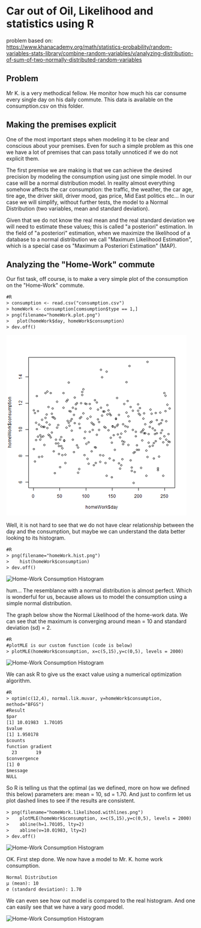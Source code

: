 # Car out of Oil, Likelihood and statistics using R

problem based on:  
https://www.khanacademy.org/math/statistics-probability/random-variables-stats-library/combine-random-variables/v/analyzing-distribution-of-sum-of-two-normally-distributed-random-variables

## Problem

Mr K. is a very methodical fellow. He monitor how much his car consume every single day on his daily commute. This data is available on the consumption.csv on this folder.

## Making the premises explicit
 
 One of the most important steps when modeling it to be clear and conscious about your premises. Even for such a simple problem as this one we have a lot of premises that can pass totally unnoticed if we do not explicit them.

 The first premise we are making is that we can achieve the desired precision by modeling the consumption using just one simple model. In our case will be a normal distribution model. In reality almost everything somehow affects the car consumption: the traffic, the weather, the car age, tire age, the driver skill, driver mood, gas price, Mid East politics etc... In our case we will simplify, without further tests, the model to a Normal Distribution (two variables, mean and standard deviation).

 Given that we do not know the real mean and the real standard deviation we will need to estimate these values; this is called "a posteriori" estimation. In the field of "a posteriori" estimation, when we maximize the likelihood of a database to a normal distribution we call "Maximum Likelihood Estimation", which is a special case os "Maximum a Posteriori Estimation" (MAP).

 ## Analyzing the "Home-Work" commute

 Our fist task, off course, is to make a very simple plot of the consumption on the "Home-Work" commute.

    #R
    > consumption <- read.csv("consumption.csv")
    > homeWork <- consumption[comsumption$type == 1,]    
    > png(filename="homeWork.plot.png")
    >   plot(homeWork$day, homeWork$consumption)
    > dev.off()

![Home-Work Consumption](homeWork.plot.png?raw=true)

Well, it is not hard to see that we do not have clear relationship between the day and the consumption, but maybe we can understand the data better looking to its histogram.

    #R
    > png(filename="homeWork.hist.png")
    >    hist(homeWork$consumption)
    > dev.off()

![Home-Work Consumption Histogram](/homeWork.hist.png)

hum... The resemblance with a normal distribution is almost perfect. Which is wonderful for us, because allows us to model the consumption using a simple normal distribution.

The graph below show the Normal Likelihood of the home-work data. We can see that the maximum is converging around mean = 10 and standard deviation (sd) = 2.

    #R
    #plotMLE is our custom function (code is below)
    > plotMLE(homeWork$consumption, x=c(5,15),y=c(0,5), levels = 2000)

![Home-Work Consumption Histogram](/homeWork.likelihood.png)

We can ask R to give us the exact value using a numerical optimization algorithm.

    #R
    > optim(c(12,4), normal.lik.muvar, y=homeWork$consumption, method="BFGS")
    #Result
    $par
    [1] 10.01983  1.70105
    $value
    [1] 1.950178
    $counts
    function gradient 
      23       19
    $convergence
    [1] 0
    $message
    NULL

So R is telling us that the optimal (as we defined, more on how we defined this below) parameters are: mean = 10, sd = 1.70. And just to confirm let us plot dashed lines to see if the results are consistent.

    > png(filename="homeWork.likelihood.withlines.png")
    >    plotMLE(homeWork$consumption, x=c(5,15),y=c(0,5), levels = 2000)
    >    abline(h=1.70105, lty=2)
    >    abline(v=10.01983, lty=2)
    > dev.off()

![Home-Work Consumption Histogram](/homeWork.likelihood.withlines.png)

OK. First step done. We now have a model to Mr. K. home work consumption.

    Normal Distribution
    μ (mean): 10
    σ (standard deviation): 1.70

We can even see how out model is compared to the real histogram. And one can easily see that we have a vary good model.

![Home-Work Consumption Histogram](/homeWork.hist.model.png)
